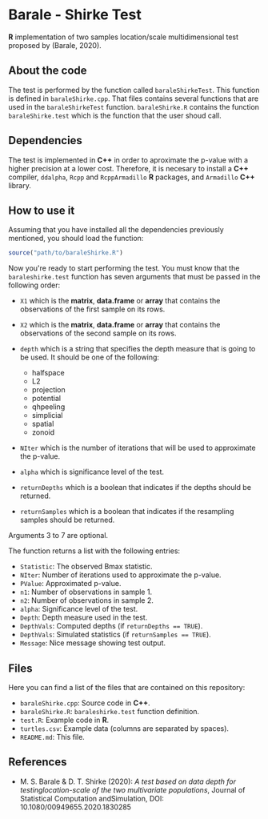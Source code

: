 # Barale - Shirke Test
**R** implementation of two samples location/scale multidimensional test proposed by (Barale, 2020).

## About the code

The test is performed by the function called ```baraleShirkeTest```. This function is defined in ```baraleShirke.cpp```. That files contains several functions that are used in the ```baraleShirkeTest``` function. ```baraleShirke.R``` contains the function ```baraleShirke.test``` which is the function that the user shoud call.

## Dependencies

The test is implemented in **C++** in order to aproximate the p-value with a higher precision at a lower cost. Therefore, it is necesary to install a **C++** compiler, ```ddalpha```, ```Rcpp``` and ```RcppArmadillo``` **R** packages, and ```Armadillo``` **C++** library.

## How to use it

Assuming that you have installed all the dependencies previously mentioned, you should load the function:

```R
source("path/to/baraleShirke.R")
```

Now you're ready to start performing the test. You must know that the ```baraleshirke.test``` function has seven arguments that must be passed in the following order:

* ```X1``` which is the **matrix**, **data.frame** or **array** that contains the observations of the first sample on its rows.

* ```X2``` which is the **matrix**, **data.frame** or **array** that contains the observations of the second sample on its rows.

* ```depth``` which is a string that specifies the depth measure that is going to be used. It should be one of the following:

  - halfspace
  - L2
  - projection
  - potential
  - qhpeeling
  - simplicial
  - spatial
  - zonoid

* ```NIter``` which is the number of iterations that will be used to approximate the p-value.

* ```alpha``` which is significance level of the test.

* ```returnDepths``` which is a boolean that indicates if the depths should be returned.

* ```returnSamples``` which is a boolean that indicates if the resampling samples should be returned.

Arguments 3 to 7 are optional.

The function returns a list with the following entries:

* ```Statistic```: The observed Bmax statistic.
* ```NIter```: Number of iterations used to approximate the p-value.
* ```PValue```: Approximated p-value.
* ```n1```: Number of observations in sample 1.
* ```n2```: Number of observations in sample 2.
* ```alpha```: Significance level of the test.
* ```Depth```: Depth measure used in the test.
* ```DepthVals```: Computed depths (if ```returnDepths == TRUE```).
* ```DepthVals```: Simulated statistics (if ```returnSamples == TRUE```).
* ```Message```: Nice message showing test output.


## Files

Here you can find a list of the files that are contained on this repository:

* ```baraleShirke.cpp```: Source code in **C++**.
* ```baraleShirke.R```: ```baraleshirke.test``` function definition.
* ```test.R```: Example code in **R**.
* ```turtles.csv```: Example data (columns are separated by spaces).
* ```README.md```: This file.


## References
* M. S. Barale & D. T. Shirke (2020): *A test based on data depth for testinglocation-scale of the two multivariate populations*, Journal of Statistical Computation andSimulation, DOI: 10.1080/00949655.2020.1830285
